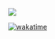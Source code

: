 <img src="https://~" onerror="alert(1)">

[![wakatime](https://wakatime.com/badge/user/b335e537-e357-473c-946e-f4da6f936036.svg)](https://wakatime.com/@b335e537-e357-473c-946e-f4da6f936036)
